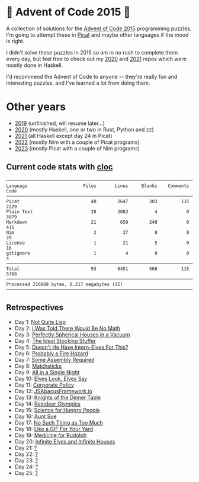 # 🎄 Advent of Code 2015 🎄

A collection of solutions for the [Advent of Code 2015](https://adventofcode.com/2015/) programming puzzles. I'm going to attempt these in [Picat](http://picat-lang.org) and maybe other languages if the mood is right.

I didn't solve these puzzles in 2015 so am in no rush to complete them every day, but feel free to check out my [2020](https://github.com/DestyNova/advent_of_code_2020) and [2021](https://github.com/DestyNova/advent_of_code_2021) repos which were mostly done in Haskell.

I'd recommend the Advent of Code to anyone -- they're really fun and interesting puzzles, and I've learned a lot from doing them.

# Other years

* [2019](https://github.com/DestyNova/advent_of_code_2019) (unfinished, will resume later...)
* [2020](https://github.com/DestyNova/advent_of_code_2020) (mostly Haskell, one or two in Rust, Python and zz)
* [2021](https://github.com/DestyNova/advent_of_code_2021) (all Haskell except day 24 in Picat)
* [2022](https://github.com/DestyNova/advent_of_code_2022) (mostly Nim with a couple of Picat programs)
* [2023](https://github.com/DestyNova/advent_of_code_2023) (mostly Picat with a couple of Nim programs)

## Current code stats with [cloc](https://github.com/AlDanial/cloc)

```
───────────────────────────────────────────────────────────────────────────────
Language                     Files       Lines     Blanks    Comments      Code
───────────────────────────────────────────────────────────────────────────────
Picat                           40        2647        303         115      2229
Plain Text                      28        3083          4           0      3079
Markdown                        21         659        248           0       411
Nim                              2          37          8           0        29
License                          1          21          5           0        16
gitignore                        1           4          0           0         4
───────────────────────────────────────────────────────────────────────────────
Total                           93        6451        568         115      5768
───────────────────────────────────────────────────────────────────────────────
Processed 216668 bytes, 0.217 megabytes (SI)
───────────────────────────────────────────────────────────────────────────────
```

## Retrospectives

* Day 1: [Not Quite Lisp](https://github.com/DestyNova/advent_of_code_2015/blob/main/1)
* Day 2: [I Was Told There Would Be No Math](https://github.com/DestyNova/advent_of_code_2015/blob/main/2)
* Day 3: [Perfectly Spherical Houses in a Vacuum](https://github.com/DestyNova/advent_of_code_2015/blob/main/3)
* Day 4: [The Ideal Stocking Stuffer](https://github.com/DestyNova/advent_of_code_2015/blob/main/4)
* Day 5: [Doesn't He Have Intern-Elves For This?](https://github.com/DestyNova/advent_of_code_2015/blob/main/5)
* Day 6: [Probably a Fire Hazard](https://github.com/DestyNova/advent_of_code_2015/blob/main/6)
* Day 7: [Some Assembly Required](https://github.com/DestyNova/advent_of_code_2015/blob/main/7)
* Day 8: [Matchsticks](https://github.com/DestyNova/advent_of_code_2015/blob/main/8)
* Day 9: [All in a Single Night](https://github.com/DestyNova/advent_of_code_2015/blob/main/9)
* Day 10: [Elves Look, Elves Say](https://github.com/DestyNova/advent_of_code_2015/blob/main/10)
* Day 11: [Corporate Policy](https://github.com/DestyNova/advent_of_code_2015/blob/main/11)
* Day 12: [JSAbacusFramework.io](https://github.com/DestyNova/advent_of_code_2015/blob/main/12)
* Day 13: [Knights of the Dinner Table](https://github.com/DestyNova/advent_of_code_2015/blob/main/13)
* Day 14: [Reindeer Olympics](https://github.com/DestyNova/advent_of_code_2015/blob/main/14)
* Day 15: [Science for Hungry People](https://github.com/DestyNova/advent_of_code_2015/blob/main/15)
* Day 16: [Aunt Sue](https://github.com/DestyNova/advent_of_code_2015/blob/main/16)
* Day 17: [No Such Thing as Too Much](https://github.com/DestyNova/advent_of_code_2015/blob/main/17)
* Day 18: [Like a GIF For Your Yard](https://github.com/DestyNova/advent_of_code_2015/blob/main/18)
* Day 19: [Medicine for Rudolph](https://github.com/DestyNova/advent_of_code_2015/blob/main/19)
* Day 20: [Infinite Elves and Infinite Houses](https://github.com/DestyNova/advent_of_code_2015/blob/main/20)
* Day 21: [?](https://github.com/DestyNova/advent_of_code_2015/blob/main/21)
* Day 22: [?](https://github.com/DestyNova/advent_of_code_2015/blob/main/22)
* Day 23: [?](https://github.com/DestyNova/advent_of_code_2023/blob/main/23)
* Day 24: [?](https://github.com/DestyNova/advent_of_code_2015/blob/main/24)
* Day 25: [?](https://github.com/DestyNova/advent_of_code_2015/blob/main/25)
